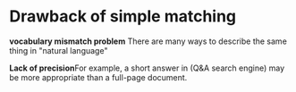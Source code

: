 # Drawback of simple matching


**vocabulary mismatch problem**
There are many ways to describe the same thing in "natural language"

**Lack of precision**For example, a short answer in (Q&A search engine) may be more appropriate than a full-page document.

